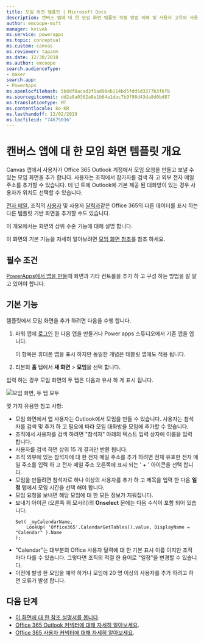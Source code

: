 ```yaml
---
title: 모임 화면 템플릿 | Microsoft Docs
description: 캔버스 앱에 대 한 모임 화면 템플릿 작동 방법 이해 및 사용자 고유의 사용 사례에 맞게 화면 확장
author: emcoope-msft
manager: kvivek
ms.service: powerapps
ms.topic: conceptual
ms.custom: canvas
ms.reviewer: tapanm
ms.date: 12/30/2018
ms.author: emcoope
search.audienceType:
- maker
search.app:
- PowerApps
ms.openlocfilehash: 5b8df0acad3f5ad90eb114bd5fdd5d3377b3f6fb
ms.sourcegitcommit: dd2a8a0362a8e1b64a1dac7b9f98d43da8d0bd87
ms.translationtype: MT
ms.contentlocale: ko-KR
ms.lasthandoff: 12/02/2019
ms.locfileid: "74675036"
---
```

# <a name="overview-of-the-meeting-screen-template-for-canvas-apps"></a>캔버스 앱에 대 한 모임 화면 템플릿 개요

Canvas 앱에서 사용자가 Office 365 Outlook 계정에서 모임 요청을 만들고 보낼 수 있는 모임 화면을 추가 합니다. 사용자는 조직에서 참가자를 검색 하 고 외부 전자 메일 주소를 추가할 수 있습니다. 테 넌 트에 Outlook에 기본 제공 된 대화방이 있는 경우 사용자가 위치도 선택할 수 있습니다.

[전자 메일](email-screen-overview.md), 조직의 [사용자](people-screen-overview.md) 및 사용자 [달력과](calendar-screen-overview.md)같은 Office 365의 다른 데이터를 표시 하는 다른 템플릿 기반 화면을 추가할 수도 있습니다.

이 개요에서는 화면의 상위 수준 기능에 대해 설명 합니다.

이 화면의 기본 기능을 자세히 알아보려면 [모임 화면 참조](meeting-screen-reference.md)를 참조 하세요.

## <a name="prerequisite"></a>필수 조건

[PowerApps에서 앱을 만들](../data-platform-create-app-scratch.md)때 화면과 기타 컨트롤을 추가 하 고 구성 하는 방법을 잘 알고 있어야 합니다.

## <a name="default-functionality"></a>기본 기능

템플릿에서 모임 화면을 추가 하려면 다음을 수행 합니다.

1. 파워 앱에 [로그인](https://make.powerapps.com?utm_source=padocs&utm_medium=linkinadoc&utm_campaign=referralsfromdoc) 한 다음 앱을 만들거나 Power apps 스튜디오에서 기존 앱을 엽니다.

    이 항목은 휴대폰 앱을 표시 하지만 동일한 개념은 태블릿 앱에도 적용 됩니다.

1. 리본의 **홈** 탭에서 **새 화면** > **모임**을 선택 합니다.

  입력 하는 경우 모임 화면의 두 탭은 다음과 유사 하 게 표시 됩니다.

  ![모임 화면, 두 탭 모두](media/meeting-screen/meeting-screen-full-both.png)

몇 가지 유용한 참고 사항:

* 모임 화면에서 앱 사용자는 Outlook에서 모임을 만들 수 있습니다.
  사용자는 참석자를 검색 및 추가 하 고 필요에 따라 모임 대화방을 모임에 추가할 수 있습니다.
* 조직에서 사용자를 검색 하려면 "참석자" 아래의 텍스트 입력 상자에 이름을 입력 합니다.
* 사용자를 검색 하면 상위 15 개 결과만 반환 됩니다.
* 조직 외부에 있는 참석자에 대 한 전자 메일 주소를 추가 하려면 전체 유효한 전자 메일 주소를 입력 하 고 전자 메일 주소 오른쪽에 표시 되는 ' + ' 아이콘을 선택 합니다.
* 모임을 만들려면 참석자로 하나 이상의 사용자를 추가 하 고 제목을 입력 한 다음 **일정** 탭에서 모임 시간을 선택 해야 합니다.
* 모임 요청을 보내면 해당 모임에 대 한 모든 정보가 지워집니다.
* 보내기 아이콘 (오른쪽 위 모서리)의 **Onselect** 문에는 다음 수식이 포함 되어 있습니다.
    ```powerapps-dot
    Set( _myCalendarName, 
        LookUp( 'Office365'.CalendarGetTables().value, DisplayName = "Calendar" ).Name 
    );
    ```
* "Calendar"는 대부분의 Office 사용자 달력에 대 한 기본 표시 이름 이지만 조직 마다 다를 수 있습니다. 그렇다면 조직의 적절 한 용어로 "일정"을 변경할 수 있습니다.
* 이전에 발생 한 모임을 예약 하거나 모임에 20 명 이상의 사용자를 추가 하려고 하면 오류가 발생 합니다.

## <a name="next-steps"></a>다음 단계

* [이 화면에 대 한 참조 설명서를 봅니다](./meeting-screen-reference.md).
* [Office 365 Outlook 커넥터에 대해 자세히 알아보세요](../connections/connection-office365-outlook.md).
* [Office 365 사용자 커넥터에 대해 자세히 알아보세요](../connections/connection-office365-users.md).
